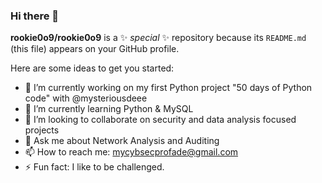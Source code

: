 ### Hi there 👋

**rookie0o9/rookie0o9** is a ✨ _special_ ✨ repository because its `README.md` (this file) appears on your GitHub profile.

Here are some ideas to get you started:

- 🔭 I’m currently working on my first Python project "50 days of Python code" with @mysteriousdeee
- 🌱 I’m currently learning Python & MySQL 
- 👯 I’m looking to collaborate on security and data analysis focused projects
- 💬 Ask me about Network Analysis and Auditing
- 📫 How to reach me: mycybsecprofade@gmail.com
- ⚡ Fun fact: I like to be challenged.

